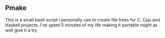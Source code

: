 ## Pmake

This is a small bash script I personally use to create file trees for C, Cpp and Haskell projects. I've spent 5 minutes of my life making it portable might as well give it a try
